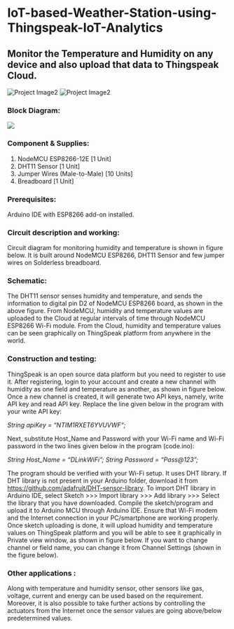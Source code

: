 # IoT-based-Weather-Station-using-Thingspeak-IoT-Analytics
## Monitor the Temperature and Humidity on any device and also upload that data to Thingspeak Cloud.
![Project Image2](https://github.com/pranavkhatale/IoT-based-Weather-Station-using-Thingspeak-IoT-Analytics-Platform/blob/master/Project%20Image2.jpg?raw=true)
![Project Image2](https://github.com/pranavkhatale/IoT-based-Weather-Station-using-Thingspeak-IoT-Analytics-Platform/blob/master/Project%20Image1.jpg?raw=true)
### Block Diagram:
![](https://github.com/pranavkhatale/IoT-based-Weather-Station-using-Thingspeak-IoT-Analytics/blob/master/Block%20Diagram.jpg?raw=true)

### Component & Supplies:
1) NodeMCU ESP8266-12E [1 Unit]
2) DHT11 Sensor [1 Unit]
3) Jumper Wires (Male-to-Male) [10 Units]
4) Breadboard [1 Unit]

### Prerequisites:
Arduino IDE with ESP8266 add-on installed.

### Circuit description and working:
Circuit diagram for monitoring humidity and temperature is shown in figure below. It is built around NodeMCU ESP8266, DHT11 Sensor and few jumper wires on Solderless breadboard.

### Schematic:

The DHT11 sensor senses humidity and temperature, and sends the information to digital pin D2 of NodeMCU ESP8266 board, as shown in the above figure. From NodeMCU, humidity and temperature values are uploaded to the Cloud at regular intervals of time through NodeMCU ESP8266 Wi-Fi module. From the Cloud, humidity and temperature values can be seen graphically on ThingSpeak platform from anywhere in the world.

### Construction and testing:
ThingSpeak is an open source data platform but you need to register to use it. After registering, login to your account and create a new channel with humidity as one field and temperature as another, as shown in figure below. Once a new channel is created, it will generate two API keys, namely, write API key and read API key. Replace the line given below in the program with your write API key:

_String apiKey = “NTIM1RXET6YVUVWF“;_

Next, substitute Host_Name and Password with your Wi-Fi name and Wi-Fi password in the two lines given below in the program (code.ino):

_String Host_Name = “DLinkWiFi”;
String Password = “Pass@123”;_

The program should be verified with your Wi-Fi setup. It uses DHT library. If DHT library is not present in your Arduino folder, download it from https://github.com/adafruit/DHT-sensor-library. To import DHT library in Arduino IDE, select Sketch >>> Import library >>> Add library >>> Select the library that you have downloaded.
Compile the sketch/program and upload it to Arduino MCU through Arduino IDE. Ensure that Wi-Fi modem and the Internet connection in your PC/smartphone are working properly. Once sketch uploading is done, it will upload humidity and temperature values on ThingSpeak platform and you will be able to see it graphically in Private view window, as shown in figure below. If you want to change channel or field name, you can change it from Channel Settings (shown in the figure below).

### Other applications : 

Along with temperature and humidity sensor, other sensors like gas, voltage, current and energy can be used based on the requirement. Moreover, it is also possible to take further actions by controlling the actuators from the Internet once the sensor values are going above/below predetermined values.
